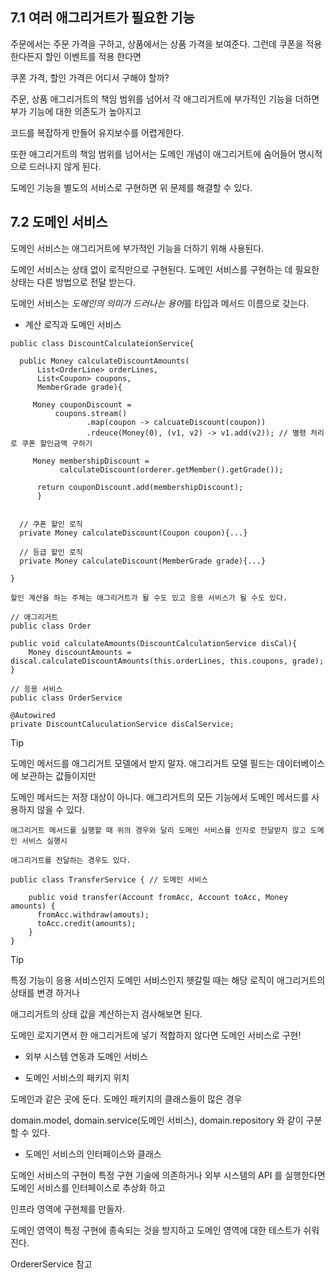 ## 7.1 여러 애그리거트가 필요한 기능 

주문에서는 주문 가격을 구하고, 상품에서는 상품 가격을 보여준다. 그런데 쿠폰을 적용한다든지 할인 이벤트를 적용 한다면

쿠폰 가격, 할인 가격은 어디서 구해야 할까?

주문, 상품 애그리거트의 책임 범위를 넘어서 각 애그리거트에 부가적인 기능을 더하면 부가 기능에 대한 의존도가 높아지고

코드를 복잡하게 만들어 유지보수를 어렵게한다. 

또한 애그리거트의 책임 범위를 넘어서는 도메인 개념이 애그리거트에 숨어들어 명시적으로 드러나지 않게 된다.

도메인 기능을 별도의 서비스로 구현하면 위 문제를 해결할 수 있다.

## 7.2 도메인 서비스

도메인 서비스는 애그리거트에 부가적인 기능을 더하기 위해 사용된다. 

도메인 서비스는 상태 없이 로직만으로 구현된다. 도메인 서비스를 구현하는 데 필요한 상태는 다른 방법으로 전달 받는다.

도메인 서비스는 *도메인의 의미가 드러나는 용어*를 타입과 메서드 이름으로 갖는다.

* 계산 로직과 도메인 서비스

```
public class DiscountCalculateionService{

  public Money calculateDiscountAmounts(
      List<OrderLine> orderLines,
      List<Coupon> coupons,
      MemberGrade grade){
     
     Money couponDiscount = 
          coupons.stream()
                 .map(coupon -> calcuateDiscount(coupon))
                 .rdeuce(Money(0), (v1, v2) -> v1.add(v2)); // 별령 처리로 쿠폰 할인금액 구하기 
      
     Money membershipDiscount = 
           calculateDiscount(orderer.getMember().getGrade());
      
      return couponDiscount.add(membershipDiscount);
      }
      
      
  // 쿠폰 할인 로직
  private Money calculateDiscount(Coupon coupon){...}
  
  // 등급 할인 로직
  private Money calculateDiscount(MemberGrade grade){...}

}

```

```
할인 계산을 하는 주체는 애그리거트가 될 수도 있고 응용 서비스가 될 수도 있다.

// 애그리거트
public class Order

public void calculateAmounts(DiscountCalculationService disCal){
    Money discountAmounts = discal.calculateDiscountAmounts(this.orderLines, this.coupons, grade);
}

// 응용 서비스
public class OrderService 

@Autowired
private DiscountCaluculationService disCalService;

```

Tip

도메인 메서드를 애그리거트 모델에서 받지 말자. 애그리거트 모델 필드는 데이터베이스에 보관하는 값들이지만

도메인 메서드는 저장 대상이 아니다. 애그리거트의 모든 기능에서 도메인 메서드를 사용하지 않을 수 있다.

```
애그리거트 메서드를 실행할 때 위의 경우와 달리 도메인 서비스를 인자로 전달받지 않고 도메인 서비스 실행시

애그리거트를 전달하는 경우도 있다.

public class TransferService { // 도메인 서비스

    public void transfer(Account fromAcc, Account toAcc, Money amounts) {
      fromAcc.withdraw(amouts);
      toAcc.credit(amounts);
    }
}

```

Tip 

특정 기능이 응용 서비스인지 도메인 서비스인지 헷갈릴 때는 해당 로직이 애그리거트의 상태를 변경 하거나

애그리거트의 상태 값을 계산하는지 검사해보면 된다.

도메인 로지기면서 한 애그리거트에 넣기 적합하지 않다면 도메인 서비스로 구현! 


* 외부 시스템 연동과 도메인 서비스


* 도메인 서비스의 패키지 위치

도메인과 같은 곳에 둔다. 도메인 패키지의 클래스들이 많은 경우

domain.model, domain.service(도메인 서비스), domain.repository 와 같이 구분할 수 있다.


* 도메인 서비스의 인터페이스와 클래스

도메인 서비스의 구현이 특정 구현 기술에 의존하거나 외부 시스템의 API 를 실행한다면 도메인 서비스를 인터페이스로 추상화 하고

인프라 영역에 구현체를 만들자. 

도메인 영역이 특정 구현에 종속되는 것을 방지하고 도메인 영역에 대한 테스트가 쉬워진다.

OrdererService 참고 
